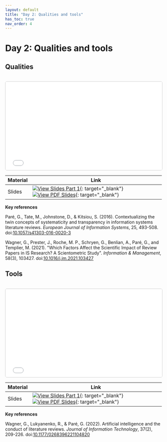 ```yaml
---
layout: default
title: "Day 2: Qualities and tools"
has_toc: true
nav_order: 4
---
```


# Day 2: Qualities and tools

## Qualities

<br>

<iframe src="../output/03-qualities.html" 
        style="width: 100%; aspect-ratio: 16 / 9; border: 1px solid #ccc; border-radius: 5px;" 
        allowfullscreen>
</iframe>

<br>

| **Material**         | **Link**                                                                                                                           |
|-----------------------|----------------------------------------------------------------------------------------------------------------------------------|
| Slides  | [![View Slides Part 1](https://img.shields.io/badge/View-HTML%20Slides-orange?logo=html5)](../output/03-qualities.html){: target="_blank"} [![View PDF Slides](https://img.shields.io/badge/Download-PDF-orange?logo=adobe)](../output/03-qualities.pdf){: target="_blank"} |

**Key references**

<div class="references">
    <p>Paré, G., Tate, M., Johnstone, D., & Kitsiou, S. (2016). Contextualizing the twin concepts of systematicity and transparency in information systems literature reviews. <em>European Journal of Information Systems</em>, 25, 493-508. doi:<a href="https://link.springer.com/article/10.1057/s41303-016-0020-3" target="_blank">10.1057/s41303-016-0020-3</a></p>
    <p>Wagner, G., Prester, J., Roche, M. P., Schryen, G., Benlian, A., Paré, G., and Templier, M. (2021). "Which Factors Affect the Scientific Impact of Review Papers in IS Research? A Scientometric Study". <em>Information & Management</em>, 58(3), 103427. doi:<a href="https://www.sciencedirect.com/science/article/abs/pii/S037872062100001X" target="_blank">10.1016/j.im.2021.103427</a></p>
</div>

## Tools

<br>

<iframe src="../output/04-tools.html" 
        style="width: 100%; aspect-ratio: 16 / 9; border: 1px solid #ccc; border-radius: 5px;" 
        allowfullscreen>
</iframe>

<br>

| **Material**         | **Link**                                                                                                                           |
|-----------------------|----------------------------------------------------------------------------------------------------------------------------------|
| Slides  | [![View Slides Part 1](https://img.shields.io/badge/View-HTML%20Slides-orange?logo=html5)](../output/04-tools.html){: target="_blank"} [![View PDF Slides](https://img.shields.io/badge/Download-PDF-orange?logo=adobe)](../output/04-tools.pdf){: target="_blank"} |

**Key references**

<div class="references">
    <p>Wagner, G., Lukyanenko, R., & Paré, G. (2022). Artificial intelligence and the conduct of literature reviews. <em>Journal of Information Technology</em>, 37(2), 209-226. doi:<a href="https://journals.sagepub.com/doi/full/10.1177/02683962211048201" target="_blank">10.1177/0268396221104820</a></p>
</div>
